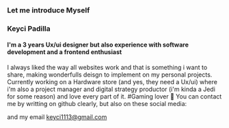 ### Let me introduce Myself

### Keyci Padilla

#### I'm a 3 years Ux/ui designer but also experience with software development and a frontend enthusiast

I always liked the way all websites work and that is something i want to share, making wonderfulls deisgn to implement on my personal projects.
Currently working on a Hardware store (and yes, they need a Ux/ui) where i'm also a project manager and digital strategy productor (i'm kinda a Jedi for some reason) and love every part of it.
#Gaming lover 👾
You can contact me by writting on github clearly, but also on these social media:

and my email keyci1113@gmail.com

